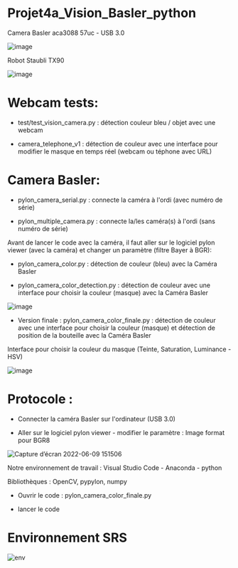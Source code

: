 # Projet4a_Vision_Basler_python

Camera Basler aca3088 57uc - USB 3.0

![image](https://user-images.githubusercontent.com/100229511/174100757-797c9316-a6af-4177-adb9-1a84e718b100.png)

Robot Staubli TX90

![image](https://user-images.githubusercontent.com/100229511/174104710-259c454f-7c13-4d78-8790-d2e2d7443e00.png)


# Webcam tests: 

 - test/test_vision_camera.py : détection couleur bleu / objet avec une webcam
 
 - camera_telephone_v1 : détection de couleur avec une interface pour modifier le masque en temps réel (webcam ou téphone avec URL) 
 
# Camera Basler:

 - pylon_camera_serial.py : connecte la caméra à l'ordi (avec numéro de série)
 
 - pylon_multiple_camera.py : connecte la/les caméra(s) à l'ordi (sans numéro de série)

Avant de lancer le code avec la caméra, il faut aller sur le logiciel pylon viewer (avec la caméra) et changer un paramètre (filtre Bayer à BGR):

 - pylon_camera_color.py : détection de couleur (bleu) avec la Caméra Basler
 
 - pylon_camera_color_detection.py : détection de couleur avec une interface pour choisir la couleur (masque) avec la Caméra Basler
 
 ![image](https://user-images.githubusercontent.com/100229511/174100912-911a2bbe-0a46-47bf-87e4-ac10eb0c5f49.png)
 
 - Version finale :  pylon_camera_color_finale.py : détection de couleur avec une interface pour choisir la couleur (masque) et détection de position de la bouteille avec la Caméra Basler

Interface pour choisir la couleur du masque (Teinte, Saturation, Luminance - HSV)

 ![image](https://user-images.githubusercontent.com/100229511/174100324-2c48a0f4-dea4-438c-9d2b-592acc31e3f2.png)
 
 
 
# Protocole :

- Connecter la caméra Basler sur l'ordinateur (USB 3.0)

- Aller sur le logiciel pylon viewer - modifier le paramètre : Image format pour BGR8

![Capture d’écran 2022-06-09 151506](https://user-images.githubusercontent.com/100229511/175516647-34eaccb2-3394-4fd0-b681-76d07bf0b31b.png)

Notre environnement de travail : Visual Studio Code - Anaconda - python

Bibliothèques : OpenCV, pypylon, numpy

- Ouvrir le code : pylon_camera_color_finale.py

- lancer le code




# Environnement SRS

![env](https://user-images.githubusercontent.com/100229511/174104298-46ed8e6c-7b2c-425a-8e97-345e93d59f62.PNG)

